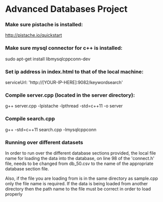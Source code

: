 # Advanced Databases Project


### Make sure pistache is installed: 

http://pistache.io/quickstart


### Make sure mysql connector for c++ is installed:

sudo apt-get install libmysqlcppconn-dev


### Set ip address in index.html to that of the local machine:

serviceUrl: 'http://[YOUR-IP-HERE]:9082/keywordsearch'

### Compile server.cpp (located in the server directory):

g++ server.cpp -lpistache -lpthread -std=c++11 -o server

### Compile search.cpp

g++ -std=c++11 search.cpp -lmysqlcppconn

### Running over different datasets

In order to run over the different database sections provided, the local file name for loading the data into the database, on line 98 of the 'connect.h' file, needs to be changed from db_50.csv to the name of the appropriate database section file.

Also, if the file you are loading from is in the same directory as sample.cpp only the file name is required. If the data is being loaded from another directory then the path name to the file must be correct in order to load properly

